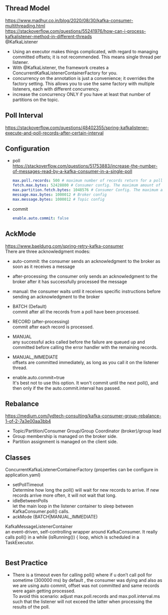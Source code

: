 ## Thread Model  
https://www.madhur.co.in/blog/2020/08/30/kafka-consumer-multithreading.html  
https://stackoverflow.com/questions/55241976/how-can-i-process-kafkalistener-method-in-different-threads  
@KafkaListener
- Using an executor makes things complicated, with regard to managing committed offsets; it is not recommended. This means single thread per listener.
- With @KafkaListener, the framework creates a ConcurrentKafkaListenerContainerFactory for you. 
- concurrency on the annotation is just a convenience; it overrides the factory setting. This allows you to use the same factory with multiple listeners, each with different concurrency.
- increase the concurrency ONLY if you have at least that number of partitions on the topic.

## Poll Interval  
https://stackoverflow.com/questions/48402355/spring-kafkalistener-execute-and-poll-records-after-certain-interval  

## Configuration
- poll  
https://stackoverflow.com/questions/51753883/increase-the-number-of-messages-read-by-a-kafka-consumer-in-a-single-poll  
  ```yaml
  max.poll.records: 500 # maximum number of records return for a poll()
  fetch.max.bytes: 52428800 # Consumer config. The maximum amount of data the server should return for a fetch request.
  max.partition.fetch.bytes: 1048576 # Consumer Config. The maximum amount of data per-partition the server will return.
  message.max.bytes: 1000012 # Broker config
  max.message.bytes: 1000012 # Topic config
  ```
- commit
  ```yaml
  enable.auto.commit: false
  ```

## AckMode
https://www.baeldung.com/spring-retry-kafka-consumer  
There are three acknowledgment modes:  
- auto-commit: the consumer sends an acknowledgment to the broker as soon as it receives a message
- after-processing: the consumer only sends an acknowledgment to the broker after it has successfully processed the message
- manual: the consumer waits until it receives specific instructions before sending an acknowledgment to the broker

- BATCH (Default)  
  commit after all the records from a poll have been processed.
- RECORD (after-processing)  
  commit after each record is processed.
- MANUAL  
  any successful acks called before the failure are queued up and committed before calling the error handler with the remaining records.
- MANUAL_IMMEDIATE  
  offsets are committed immediately, as long as you call it on the listener thread.
- enable.auto.commit=true  
  It's best not to use this option. It won't commit until the next poll(), and then only if the the auto.commit.interval has passed.

## Rebalance  
https://medium.com/lydtech-consulting/kafka-consumer-group-rebalance-1-of-2-7a3e00aa3bb4  
- Topic/Partition/Consumer Group/Group Coordinator (broker)/group lead
- Group membership is managed on the broker side.
- Partition assignment is managed on the client side.

## Classes
ConcurrentKafkaListenerContainerFactory (properties can be configure in application.yaml)
- setPollTimeout  
Determine how long the poll() will wait for new records to arrive. If new records arrive more often, it will not wait that long.
- idleBetweenPolls  
let the main loop in the listener container to sleep between KafkaConsumer.poll() calls.
- ackMode (BATCH|MANUAL_IMMEDIATE)  

KafkaMessageListenerContainer  
an event-driven, self-controlling wrapper around KafkaConsumer. It really calls poll() in a while (isRunning()) { loop, which is scheduled in a TaskExecutor.  
```java
```

## Best Practice
- There is a timeout even for calling poll() where if u don’t call poll for sometime (300000 ms) by default , the consumer was dying and also as we are using auto commit, offset was not committed and same records were again getting processed.  
To avoid this scenario: adjust max.poll.records and max.poll.interval.ms such that the listener will not exceed the latter when processing the results of the poll.  
